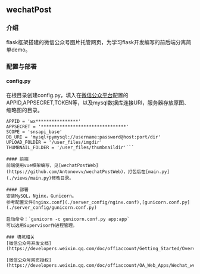 ## wechatPost

### 介绍
flask框架搭建的微信公众号图片托管网页，为学习flask开发编写的前后端分离简单demo。

### 配置与部署
#### config.py
在根目录创建config.py，填入在[微信公众平台](https://mp.weixin.qq.com)配置的APPID,APPSECRET,TOKEN等，以及mysql数据库连接URI，服务器存放原图、缩略图的目录。
```TOKEN = 'token'
APPID = 'wx****************'
APPSECRET = '********************************'
SCOPE = 'snsapi_base'
DB_URI = 'mysql+pymysql://username:password@host:port/dir'
UPLOAD_FOLDER = '/user_files/imgdir'
THUMBNAIL_FOLDER = '/user_files/thumbnaildir'```

#### 前端
前端使用vue框架编写，见[wechatPostWeb](https://github.com/Antonovvv/wechatPostWeb)，打包后在[main.py](./views/main.py)修改目录。

#### 部署
安装MySQL，Nginx，Gunicorn。
参考配置文件[nginx.conf](./server_config/nginx.conf),[gunicorn.conf.py](./server_config/gunicorn.conf.py)

启动命令：`gunicorn -c gunicorn.conf.py app:app`
可以选用Supervisor作进程管理。

### 填坑相关
[微信公众号开发文档](https://developers.weixin.qq.com/doc/offiaccount/Getting_Started/Overview.html)

[微信公众号网页授权](https://developers.weixin.qq.com/doc/offiaccount/OA_Web_Apps/Wechat_webpage_authorization.html)
